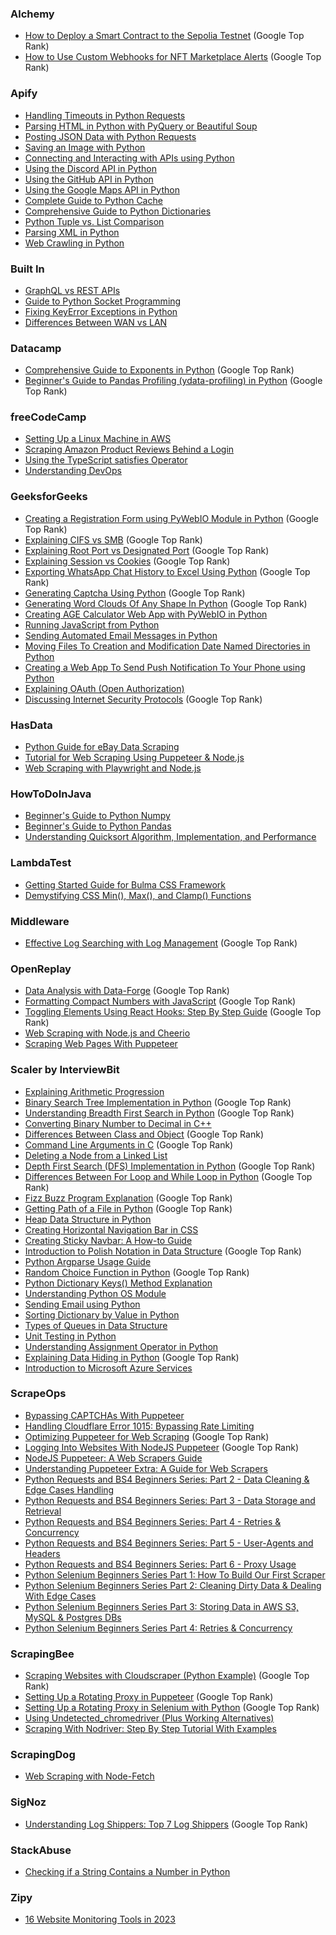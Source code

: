 ### Alchemy
- [How to Deploy a Smart Contract to the Sepolia Testnet](https://docs.alchemy.com/docs/how-to-deploy-a-smart-contract-to-the-sepolia-testnet) (Google Top Rank)
- [How to Use Custom Webhooks for NFT Marketplace Alerts](https://docs.alchemy.com/docs/how-to-use-custom-webhooks-for-nft-marketplace-alerts) (Google Top Rank)

### Apify
- [Handling Timeouts in Python Requests](https://blog.apify.com/python-requests-timeout/)
- [Parsing HTML in Python with PyQuery or Beautiful Soup](https://blog.apify.com/how-to-parse-html-in-python/)
- [Posting JSON Data with Python Requests](https://blog.apify.com/python-post-request/)
- [Saving an Image with Python](https://blog.apify.com/save-image-python/)
- [Connecting and Interacting with APIs using Python](https://blog.apify.com/python-and-apis/)
- [Using the Discord API in Python](https://blog.apify.com/python-discord-api/)
- [Using the GitHub API in Python](https://blog.apify.com/python-github-api/)
- [Using the Google Maps API in Python](https://blog.apify.com/google-maps-api-python/)
- [Complete Guide to Python Cache](https://blog.apify.com/python-cache-complete-guide/)
- [Comprehensive Guide to Python Dictionaries](https://blog.apify.com/python-dictionaries-ultimate-guide/)
- [Python Tuple vs. List Comparison](https://blog.apify.com/python-tuple-vs-list/)
- [Parsing XML in Python](https://blog.apify.com/python-parse-xml/)
- [Web Crawling in Python](https://blog.apify.com/python-webcrawling/)

### Built In
- [GraphQL vs REST APIs](https://builtin.com/software-engineering-perspectives/graphql-vs-rest)
- [Guide to Python Socket Programming](https://builtin.com/data-science/python-socket)
- [Fixing KeyError Exceptions in Python](https://builtin.com/data-science/keyerror-python)
- [Differences Between WAN vs LAN](https://builtin.com/software-engineering-perspectives/wan-vs-lan)

### Datacamp
- [Comprehensive Guide to Exponents in Python](https://www.datacamp.com/tutorial/exponents-in-python) (Google Top Rank)
- [Beginner's Guide to Pandas Profiling (ydata-profiling) in Python](https://www.datacamp.com/tutorial/pandas-profiling-ydata-profiling-in-python-guide) (Google Top Rank)

### freeCodeCamp
- [Setting Up a Linux Machine in AWS](https://www.freecodecamp.org/news/aws-basics-for-devops/)
- [Scraping Amazon Product Reviews Behind a Login](https://www.freecodecamp.org/news/how-to-scrape-amazon-product-reviews-behind-a-login/)
- [Using the TypeScript satisfies Operator](https://www.freecodecamp.org/news/typescript-satisfies-operator/)
- [Understanding DevOps](https://www.freecodecamp.org/news/how-devops-works/)

### GeeksforGeeks
- [Creating a Registration Form using PyWebIO Module in Python](https://www.geeksforgeeks.org/create-a-registration-form-using-pywebio-module-in-python/) (Google Top Rank)
- [Explaining CIFS vs SMB](https://www.geeksforgeeks.org/difference-between-cifs-vs-smb/) (Google Top Rank)
- [Explaining Root Port vs Designated Port](https://www.geeksforgeeks.org/difference-between-root-port-and-designated-port/) (Google Top Rank)
- [Explaining Session vs Cookies](https://www.geeksforgeeks.org/difference-between-session-and-cookies/) (Google Top Rank)
- [Exporting WhatsApp Chat History to Excel Using Python](https://www.geeksforgeeks.org/export-whatsapp-chat-history-to-excel-using-python/) (Google Top Rank)
- [Generating Captcha Using Python](https://www.geeksforgeeks.org/generate-captcha-using-python/) (Google Top Rank)
- [Generating Word Clouds Of Any Shape In Python](https://www.geeksforgeeks.org/generate-word-clouds-of-any-shape-in-python/) (Google Top Rank)
- [Creating AGE Calculator Web App with PyWebIO in Python](https://www.geeksforgeeks.org/how-to-create-age-calculator-web-app-pywebio-in-python/) 
- [Running JavaScript from Python](https://www.geeksforgeeks.org/how-to-run-javascript-from-python/)
- [Sending Automated Email Messages in Python](https://www.geeksforgeeks.org/how-to-send-automated-email-messages-in-python/)
- [Moving Files To Creation and Modification Date Named Directories in Python](https://www.geeksforgeeks.org/python-move-files-to-creation-and-modification-date-named-directories/)
- [Creating a Web App To Send Push Notification To Your Phone using Python](https://www.geeksforgeeks.org/python-web-app-to-send-push-notification-to-your-phone/)
- [Explaining OAuth (Open Authorization)](https://www.geeksforgeeks.org/explain-oauth-open-authorization/)
- [Discussing Internet Security Protocols](https://www.geeksforgeeks.org/types-of-internet-security-protocols/) (Google Top Rank)

### HasData
- [Python Guide for eBay Data Scraping](https://scrape-it.cloud/blog/ebay-data-scraping)
- [Tutorial for Web Scraping Using Puppeteer & Node.js](https://scrape-it.cloud/blog/puppeteer-web-scraping)
- [Web Scraping with Playwright and Node.js](https://scrape-it.cloud/blog/playwright-web-scraping)

### HowToDoInJava
- [Beginner's Guide to Python Numpy](https://howtodoinjava.com/python/numpy/python-numpy-tutorial/)
- [Beginner's Guide to Python Pandas](https://howtodoinjava.com/python/pandas/python-pandas/)
- [Understanding Quicksort Algorithm, Implementation, and Performance](https://howtodoinjava.com/algorithm/quicksort-java-example/)

### LambdaTest
- [Getting Started Guide for Bulma CSS Framework](https://www.lambdatest.com/blog/bulma-css-framework/)
- [Demystifying CSS Min(), Max(), and Clamp() Functions](https://www.lambdatest.com/blog/css-min-max-clamp-functions/)

### Middleware
- [Effective Log Searching with Log Management](https://middleware.io/blog/search-logs-effectively-with-log-management/) (Google Top Rank)

### OpenReplay
- [Data Analysis with Data-Forge](https://blog.openreplay.com/data-analysis-with-data-forge/) (Google Top Rank)
- [Formatting Compact Numbers with JavaScript](https://blog.openreplay.com/formatting-compact-numbers-with-javascript/) (Google Top Rank)
- [Toggling Elements Using React Hooks: Step By Step Guide](https://blog.openreplay.com/step-by-step--toggling-elements-using-react-hooks/) (Google Top Rank)
- [Web Scraping with Node.js and Cheerio](https://blog.openreplay.com/web-scraping-with-node-js-and-cheerio/)
- [Scraping Web Pages With Puppeteer](https://blog.openreplay.com/scraping-web-pages-with-puppeteer/)

### Scaler by InterviewBit
- [Explaining Arithmetic Progression](https://www.scaler.com/topics/arithmetic-progression/)
- [Binary Search Tree Implementation in Python](https://www.scaler.com/topics/binary-search-tree-python/) (Google Top Rank)
- [Understanding Breadth First Search in Python](https://www.scaler.com/topics/breadth-first-search-python/) (Google Top Rank)
- [Converting Binary Number to Decimal in C++](https://www.scaler.com/topics/binary-to-decimal-in-cpp/)
- [Differences Between Class and Object](https://www.scaler.com/topics/difference-between-class-and-object/) (Google Top Rank)
- [Command Line Arguments in C](https://www.scaler.com/topics/c/command-line-arguments-in-c/) (Google Top Rank)
- [Deleting a Node from a Linked List](https://www.scaler.com/topics/delete-a-node-from-linked-list/) 
- [Depth First Search (DFS) Implementation in Python](https://www.scaler.com/topics/dfs-python/) (Google Top Rank)
- [Differences Between For Loop and While Loop in Python](https://www.scaler.com/topics/difference-between-for-and-while-loop-in-python/) (Google Top Rank)
- [Fizz Buzz Program Explanation](https://www.scaler.com/topics/fizz-buzz-program/) (Google Top Rank)
- [Getting Path of a File in Python](https://www.scaler.com/topics/get-path-of-file-python/) (Google Top Rank)
- [Heap Data Structure in Python](https://www.scaler.com/topics/heap-in-python/)
- [Creating Horizontal Navigation Bar in CSS](https://www.scaler.com/topics/horizontal-navigation-bar-css/)
- [Creating Sticky Navbar: A How-to Guide](https://www.scaler.com/topics/sticky-navbar-css/)
- [Introduction to Polish Notation in Data Structure](https://www.scaler.com/topics/polish-notation-in-data-structure/) (Google Top Rank)
- [Python Argparse Usage Guide](https://www.scaler.com/topics/python-argparse/)
- [Random Choice Function in Python](https://www.scaler.com/topics/python-choice/) (Google Top Rank)
- [Python Dictionary Keys() Method Explanation](https://www.scaler.com/topics/python-dictionary-keys/)
- [Understanding Python OS Module](https://www.scaler.com/topics/os-module-in-python/)
- [Sending Email using Python](https://www.scaler.com/topics/send-email-using-python/)
- [Sorting Dictionary by Value in Python](https://www.scaler.com/topics/sort-dictionary-by-value-in-python/)
- [Types of Queues in Data Structure](https://www.scaler.com/topics/types-of-queue/)
- [Unit Testing in Python](https://www.scaler.com/topics/unit-testing-in-python/)
- [Understanding Assignment Operator in Python](https://www.scaler.com/topics/assignment-operator-in-python/)
- [Explaining Data Hiding in Python](https://www.scaler.com/topics/data-hiding-in-python/) (Google Top Rank)
- [Introduction to Microsoft Azure Services](https://www.scaler.com/topics/what-is-azure/)

### ScrapeOps
- [Bypassing CAPTCHAs With Puppeteer](https://scrapeops.io/puppeteer-web-scraping-playbook/bypass-captchas-with-puppeteer/)
- [Handling Cloudflare Error 1015: Bypassing Rate Limiting](https://scrapeops.io/web-scraping-playbook/cloudflare-error-1015/)
- [Optimizing Puppeteer for Web Scraping](https://scrapeops.io/puppeteer-web-scraping-playbook/nodejs-puppeteer-optimize-puppeteer/) (Google Top Rank)
- [Logging Into Websites With NodeJS Puppeteer](https://scrapeops.io/puppeteer-web-scraping-playbook/nodejs-puppeteer-logging-into-websites/) (Google Top Rank)
- [NodeJS Puppeteer: A Web Scrapers Guide](https://scrapeops.io/puppeteer-web-scraping-playbook/nodejs-puppeteer-guide/)
- [Understanding Puppeteer Extra: A Guide for Web Scrapers](https://scrapeops.io/puppeteer-web-scraping-playbook/nodejs-puppeteer-extra/)
- [Python Requests and BS4 Beginners Series: Part 2 - Data Cleaning & Edge Cases Handling](https://scrapeops.io/python-web-scraping-playbook/python-requests-beautifulsoup-beginners-guide-part-2/)
- [Python Requests and BS4 Beginners Series: Part 3 - Data Storage and Retrieval](https://scrapeops.io/python-web-scraping-playbook/python-requests-beautifulsoup-beginners-guide-part-3/)
- [Python Requests and BS4 Beginners Series: Part 4 - Retries & Concurrency](https://scrapeops.io/python-web-scraping-playbook/python-requests-beautifulsoup-beginners-guide-part-4/)
- [Python Requests and BS4 Beginners Series: Part 5 - User-Agents and Headers](https://scrapeops.io/python-web-scraping-playbook/python-requests-beautifulsoup-beginners-guide-part-5/)
- [Python Requests and BS4 Beginners Series: Part 6 - Proxy Usage](https://scrapeops.io/python-web-scraping-playbook/python-requests-beautifulsoup-beginners-guide-part-6/)
- [Python Selenium Beginners Series Part 1: How To Build Our First Scraper](https://scrapeops.io/selenium-web-scraping-playbook/python-selenium-beginners-guide/)
- [Python Selenium Beginners Series Part 2: Cleaning Dirty Data & Dealing With Edge Cases](https://scrapeops.io/selenium-web-scraping-playbook/python-selenium-beginners-guide-part-2/)
- [Python Selenium Beginners Series Part 3: Storing Data in AWS S3, MySQL & Postgres DBs](https://scrapeops.io/selenium-web-scraping-playbook/python-selenium-beginners-guide-part-3/)
- [Python Selenium Beginners Series Part 4: Retries & Concurrency](https://scrapeops.io/selenium-web-scraping-playbook/python-selenium-beginners-guide-part-4/)

### ScrapingBee
- [Scraping Websites with Cloudscraper (Python Example)](https://www.scrapingbee.com/blog/how-to-scrape-websites-with-cloudscraper-python-example/) (Google Top Rank)
- [Setting Up a Rotating Proxy in Puppeteer](https://www.scrapingbee.com/blog/how-to-set-up-a-rotating-proxy-in-puppeteer/) (Google Top Rank)
- [Setting Up a Rotating Proxy in Selenium with Python](https://www.scrapingbee.com/blog/how-to-set-up-a-rotating-proxy-in-selenium-with-python/) (Google Top Rank)
- [Using Undetected_chromedriver (Plus Working Alternatives)](https://www.scrapingbee.com/blog/undetected-chromedriver-python-tutorial-avoiding-bot-detection/)
- [Scraping With Nodriver: Step By Step Tutorial With Examples](https://www.scrapingbee.com/blog/nodriver-tutorial/)
### ScrapingDog
- [Web Scraping with Node-Fetch](https://www.scrapingdog.com/blog/web-scraping-with-node-fetch/)

### SigNoz
- [Understanding Log Shippers: Top 7 Log Shippers](https://signoz.io/blog/log-shipper/) (Google Top Rank)

### StackAbuse
- [Checking if a String Contains a Number in Python](https://stackabuse.com/check-if-string-contains-a-number-in-python/)

### Zipy
- [16 Website Monitoring Tools in 2023](https://www.zipy.ai/blog/website-monitoring-tools)
